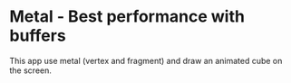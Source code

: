 # Metal - Best performance with buffers

This app use metal (vertex and fragment) and draw an animated cube on the screen. 
